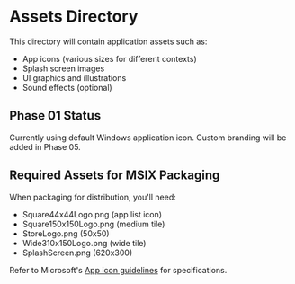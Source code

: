 # Assets Directory

This directory will contain application assets such as:

- App icons (various sizes for different contexts)
- Splash screen images
- UI graphics and illustrations
- Sound effects (optional)

## Phase 01 Status

Currently using default Windows application icon. Custom branding will be added in Phase 05.

## Required Assets for MSIX Packaging

When packaging for distribution, you'll need:
- Square44x44Logo.png (app list icon)
- Square150x150Logo.png (medium tile)
- StoreLogo.png (50x50)
- Wide310x150Logo.png (wide tile)
- SplashScreen.png (620x300)

Refer to Microsoft's [App icon guidelines](https://learn.microsoft.com/en-us/windows/apps/design/style/iconography/app-icon-design) for specifications.
